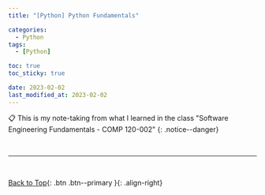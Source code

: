 ```yaml
---
title: "[Python] Python Fundamentals"

categories:
  - Python
tags:
  - [Python]

toc: true
toc_sticky: true

date: 2023-02-02
last_modified_at: 2023-02-02
---
```


<!-- {% capture notice-2 %}

📋 This is the tech-news archives to help me keep track of what I am interested in!

- Reference link: <https://thenextweb.com/news/blockchain-development-tech-career>
  {% endcapture %}

<div class="notice--danger">{{ notice-2 | markdownify }}</div> -->

📋 This is my note-taking from what I learned in the class "Software Engineering Fundamentals - COMP 120-002"
{: .notice--danger}

<br>

---

<br>

[Back to Top](#){: .btn .btn--primary }{: .align-right}
